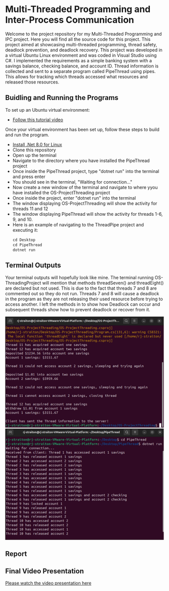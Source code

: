# Multi-Threaded Programming and Inter-Process Communication

Welcome to the project repository for my Multi-Threaded Programming and IPC project. Here you will find all the source code for this project. This project aimed at showcasing multi-threaded programming, thread safety, deadlock prevention, and deadlock recovery.
This project was developed in a virtual Ubuntu Linux environment and was coded in Visual Studio using C#. I implemented the requirements as a simple banking system with a savings balance, checking balance, and account ID. Thread information is collected and sent 
to a separate program called PipeThread using pipes. This allows for tracking which threads accessed what resources and released those resources. 

## Buidling and Running the Programs
To set up an Ubuntu virtual environment:
- [Follow this tutorial video](https://youtu.be/t_-hLP1eI4k?si=UYdrz05c6M_aJFrk)

Once your virtual environment has been set up, follow these steps to build and run the program.
- [Install .Net 8.0 for Linux](https://dotnet.microsoft.com/en-us/download)
- Clone this repository
- Open up the terminal
- Navigate to the directory where you have installed the PipeThread project
- Once inside the PipeThread project, type "dotnet run" into the terminal and press enter
- You should see in the terminal, "Waiting for connection..."
- Now create a new window of the terminal and navigate to where yyou have installed the OS-ProjectThreading project
- Once inside the project, enter "dotnet run" into the terminal
- The window displaying OS-ProjectThreading will show the activity for threads 11 and 12
- The window displaying PipeThread will show the activity for threads 1-6, 9, and 10.
- Here is an example of navigating to the ThreadPipe project and executing it:
  ```
  cd Desktop
  cd PipeThread
  dotnet run
  ```

## Terminal Outputs
Your terminal outputs will hopefully look like mine. The terminal running OS-ThreadingProject will mention that methods threadSeven() and threadEight() are declared but not used. This is due to the fact that threads 7 and 8 are commented out so they do not run.
Threads 7 and 8 will cause a deadlock in the program as they are not releasing their used resource before trying to access another. I left the methods in to show how Deadlock can occur and subsequent threads show how to prevent deadlock or recover from it. 


 ![Threading Image](./images/Threading.png)
 ![PipeThread Image](./images/PipeThread.png)

 ## Report 

 ## Final Video Presentation
[Please watch the video presentation here](https://youtu.be/nRYYutUwSbg)  
